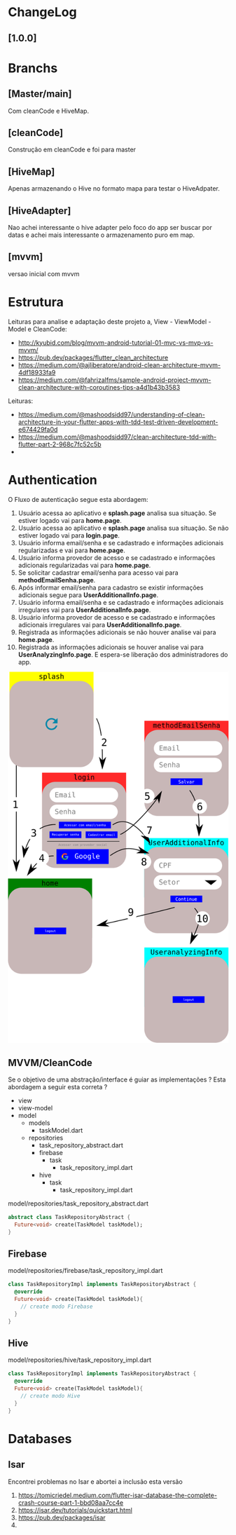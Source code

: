 # ChangeLog
## [1.0.0]



# Branchs

## [Master/main]
Com cleanCode e HiveMap.
## [cleanCode]
Construção em cleanCode e foi para master
## [HiveMap]
Apenas armazenando o Hive no formato mapa para testar o HiveAdpater. 
## [HiveAdapter]
Nao achei interessante o hive adapter pelo foco do app ser buscar por datas e achei mais interessante o armazenamento puro em map.
## [mvvm]
versao inicial com mvvm

# Estrutura
Leituras para analise e adaptação deste projeto a, View - ViewModel - Model e CleanCode:
* http://kyubid.com/blog/mvvm-android-tutorial-01-mvc-vs-mvp-vs-mvvm/
* https://pub.dev/packages/flutter_clean_architecture
* https://medium.com/@ajliberatore/android-clean-architecture-mvvm-4df18933fa9
* https://medium.com/@fahrizalfms/sample-android-project-mvvm-clean-architecture-with-coroutines-tips-a4d1b43b3583


Leituras:
* https://medium.com/@mashoodsidd97/understanding-of-clean-architecture-in-your-flutter-apps-with-tdd-test-driven-development-e674429fa0d
* https://medium.com/@mashoodsidd97/clean-architecture-tdd-with-flutter-part-2-968c7fc52c5b
* 

# Authentication
O Fluxo de autenticação segue esta abordagem:
1. Usuário acessa ao aplicativo e **splash.page** analisa sua situação. Se estiver logado vai para **home.page**.
2. Usuário acessa ao aplicativo e **splash.page** analisa sua situação. Se não estiver logado vai para **login.page**.
3. Usuário informa email/senha e se cadastrado e informações adicionais regularizadas e vai para **home.page**.
4. Usuário informa provedor de acesso e se cadastrado e informações adicionais regularizadas vai para **home.page**.
5. Se solicitar cadastrar email/senha para acesso vai para **methodEmailSenha.page**.
6. Após informar email/senha para cadastro se existir informações adicionais segue para **UserAdditionalInfo.page**.
7. Usuário informa email/senha e se cadastrado e informações adicionais irregulares vai para **UserAdditionalInfo.page**.
8. Usuário informa provedor de acesso e se cadastrado e informações adicionais irregulares vai para **UserAdditionalInfo.page**.
9. Registrada as informações adicionais se não houver analise vai para **home.page**.
10. Registrada as informações adicionais se houver analise vai para **UserAnalyzingInfo.page**. E espera-se liberação dos administradores do app. 

![](readme_files/drawing.svg)

## MVVM/CleanCode
Se o objetivo de uma abstração/interface é guiar as implementações ?
Esta abordagem a seguir esta correta ?
* view
* view-model
* model
  * models
    * taskModel.dart
  * repositories
    * task_repository_abstract.dart
    * firebase
      * task
        * task_repository_impl.dart
    * hive
      * task
        * task_repository_impl.dart

model/repositories/task_repository_abstract.dart
```Dart
abstract class TaskRepositoryAbstract {
  Future<void> create(TaskModel taskModel);
}
```
## Firebase
model/repositories/firebase/task_repository_impl.dart
```Dart
class TaskRepositoryImpl implements TaskRepositoryAbstract {
  @override
  Future<void> create(TaskModel taskModel){
    // create modo Firebase
  }
}
```
## Hive
model/repositories/hive/task_repository_impl.dart
```Dart
class TaskRepositoryImpl implements TaskRepositoryAbstract {
  @override
  Future<void> create(TaskModel taskModel){
    // create modo Hive
  }
}
```



# Databases

## Isar
Encontrei problemas no Isar e abortei a inclusão esta versão
1. https://tomicriedel.medium.com/flutter-isar-database-the-complete-crash-course-part-1-bbd08aa7cc4e
2. https://isar.dev/tutorials/quickstart.html
3. https://pub.dev/packages/isar
4. 
